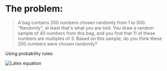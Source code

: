 # The problem:

> A bag contains 200 numbers chosen randomly from 1 to 500. "Randomly", at least that's what you are told. You draw a random sample of 40 numbers from this bag, and you find that 11 of these numbers are multiples of 3. Based on this sample, do you think these 200 numbers were chosen randomly?

Using probability rules:

![Latex equation](https://cdn.discordapp.com/attachments/488104216678760469/567104466910969877/300512447960317952.png)
